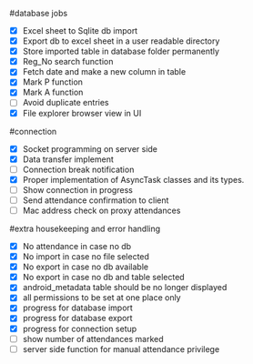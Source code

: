 #database jobs
- [x] Excel sheet to Sqlite db import
- [x] Export db to excel sheet in a user readable directory
- [x] Store imported table in database folder permanently
- [x] Reg_No search function
- [x] Fetch date and make a new column in table
- [x] Mark P function
- [x] Mark A function
- [ ] Avoid duplicate entries
- [x] File explorer browser view in UI

#connection
- [x] Socket programming on server side
- [x] Data transfer implement
- [ ] Connection break notification
- [x] Proper implementation of AsyncTask classes and its types.
- [ ] Show connection in progress
- [ ] Send attendance confirmation to client
- [ ] Mac address check on proxy attendances

#extra housekeeping and error handling
- [x] No attendance in case no db
- [x] No import in case no file selected
- [x] No export in case no db available
- [x] No export in case no db and table selected
- [x] android_metadata table should be no longer displayed
- [x] all permissions to be set at one place only
- [x] progress for database import
- [x] progress for database export
- [x] progress for connection setup
- [ ] show number of attendances marked
- [ ] server side function for manual attendance privilege